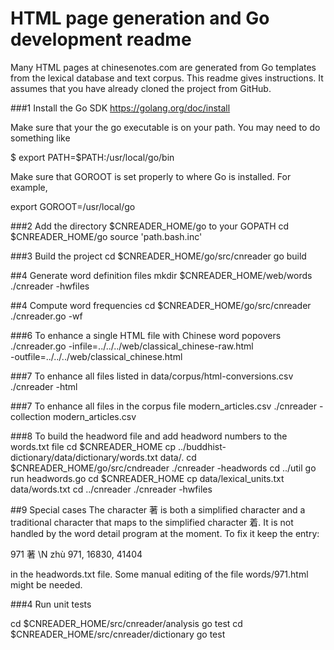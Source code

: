 # HTML page generation and Go development readme
Many HTML pages at chinesenotes.com are generated from Go templates from the
lexical database and text corpus. This readme gives instructions. It assumes
that you have already cloned the project from GitHub.

###1 Install the Go SDK
https://golang.org/doc/install

Make sure that your the go executable is on your path. You may need to do 
something like 

$ export PATH=$PATH:/usr/local/go/bin

Make sure that GOROOT is set properly to where Go is installed. For example,

export GOROOT=/usr/local/go

###2 Add the directory $CNREADER_HOME/go to your GOPATH
cd $CNREADER_HOME/go
source 'path.bash.inc'

###3 Build the project
cd $CNREADER_HOME/go/src/cnreader
go build

##4 Generate word definition files
mkdir $CNREADER_HOME/web/words
./cnreader -hwfiles

##4 Compute word frequencies
cd $CNREADER_HOME/go/src/cnreader
./cnreader.go -wf

###6 To enhance a single HTML file with Chinese word popovers
./cnreader.go -infile=../../../web/classical_chinese-raw.html \
   -outfile=../../../web/classical_chinese.html

###7 To enhance all files listed in data/corpus/html-conversions.csv
./cnreader -html

###7 To enhance all files in the corpus file modern_articles.csv
./cnreader -collection modern_articles.csv

###8 To build the headword file and add headword numbers to the words.txt file
cd $CNREADER_HOME
cp ../buddhist-dictionary/data/dictionary/words.txt data/.
cd $CNREADER_HOME/go/src/cndreader
./cnreader -headwords
cd ../util
go run headwords.go
cd $CNREADER_HOME
cp data/lexical_units.txt data/words.txt
cd ../cnreader
./cnreader -hwfiles

##9 Special cases
The character 著 is both a simplified character and a traditional character that
maps to the simplified character 着. It is not handled by the word detail
program at the moment. To fix it keep the entry:

971	著	\N	zhù	971, 16830, 41404

in the headwords.txt file. Some manual editing of the file words/971.html might
be needed.

###4 Run unit tests

cd $CNREADER_HOME/src/cnreader/analysis
go test
cd $CNREADER_HOME/src/cnreader/dictionary
go test
